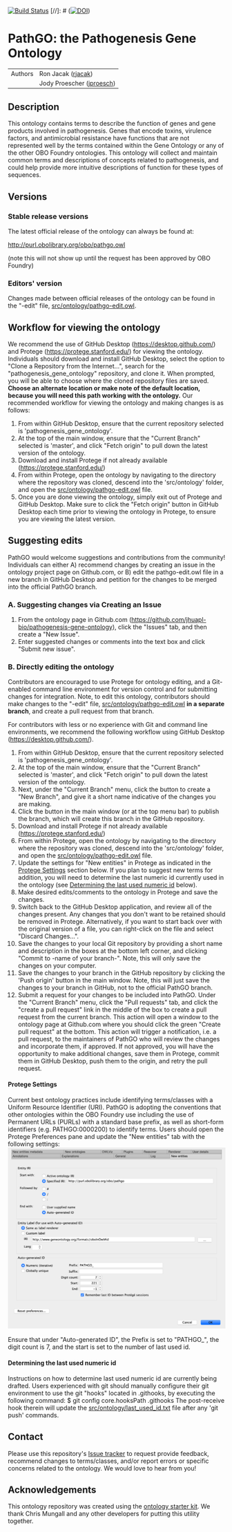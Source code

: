 [![Build Status](https://travis-ci.org/rjacak/pathogenesis-gene-ontology.svg?branch=master)](https://travis-ci.org/rjacak/pathogenesis-gene-ontology)
[//]: # ([![DOI](https://zenodo.org/badge/13996/rjacak/pathogenesis-gene-ontology.svg)](https://zenodo.org/badge/latestdoi/13996/rjacak/pathogenesis-gene-ontology))

# PathGO: the Pathogenesis Gene Ontology

| | |
|---|---|
| Authors | Ron Jacak ([rjacak](http://github.com/rjacak)) |
| | Jody Proescher ([jproesch](https://github.com/jproesch)) |

## Description

This ontology contains terms to describe the function of genes and gene products involved in pathogenesis.  Genes that encode toxins, virulence factors, and antimicrobial resistance have functions that are not represented well by the terms contained within the Gene Ontology or any of the other OBO Foundry ontologies.  This ontology will collect and maintain common terms and descriptions of concepts related to pathogenesis, and could help provide more intuitive descriptions of function for these types of sequences.

## Versions

### Stable release versions

The latest official release of the ontology can always be found at:

http://purl.obolibrary.org/obo/pathgo.owl

(note this will not show up until the request has been approved by OBO Foundry)

### Editors' version

Changes made between official releases of the ontology can be found in the "-edit" file, [src/ontology/pathgo-edit.owl](src/ontology/pathgo-edit.owl).

## Workflow for viewing the ontology 

We recommend the use of GitHub Desktop (https://desktop.github.com/) and Protege (https://protege.stanford.edu/) for viewing the ontology. Individuals should download and install GitHub Desktop, select the option to "Clone a Repository from the Internet...", search for the "pathogenesis_gene_ontology" repository, and clone it.  When prompted, you will be able to choose where the cloned repository files are saved.  **Choose an alternate location or make note of the default location, because you will need this path working with the ontology.**  Our recommended workflow for viewing the ontology and making changes is as follows:

1. From within GitHub Desktop, ensure that the current repository selected is 'pathogenesis_gene_ontology'.
2. At the top of the main window, ensure that the "Current Branch" selected is 'master', and click "Fetch origin" to pull down the latest version of the ontology. 
3. Download and install Protege if not already available (https://protege.stanford.edu/)
4. From within Protege, open the ontology by navigating to the directory where the repository was cloned, descend into the 'src/ontology' folder, and open the [src/ontology/pathgo-edit.owl](src/ontology/pathgo-edit.owl) file.
5. Once you are done viewing the ontology, simply exit out of Protege and GitHub Desktop.  Make sure to click the "Fetch origin" button in GitHub Desktop each time prior to viewing the ontology in Protege, to ensure you are viewing the latest version.

## Suggesting edits

PathGO would welcome suggestions and contributions from the community!  Individuals can either A) recommend changes by creating an issue in the ontology project page on Github.com, or B) edit the pathgo-edit.owl file in a new branch in GitHub Desktop and petition for the changes to be merged into the official PathGO branch.

### A. Suggesting changes via Creating an Issue

1. From the ontology page in Github.com (https://github.com/jhuapl-bio/pathogenesis-gene-ontology), click the "Issues" tab, and then create a "New Issue". 
2. Enter suggested changes or comments into the text box and click "Submit new issue".

### B. Directly editing the ontology

Contributors are encouraged to use Protege for ontology editing, and a Git-enabled command line environment for version control and for submitting changes for integration.  Note, to edit this ontology, contributors should make changes to the "-edit" file, [src/ontology/pathgo-edit.owl](src/ontology/pathgo-edit.owl) **in a separate branch**, and create a pull request from that branch.

For contributors with less or no experience with Git and command line environments, we recommend the following workflow using GitHub Desktop (https://desktop.github.com/).  

1. From within GitHub Desktop, ensure that the current repository selected is 'pathogenesis_gene_ontology'.
2. At the top of the main window, ensure that the "Current Branch" selected is 'master', and click "Fetch origin" to pull down the latest version of the ontology.
3. Next, under the "Current Branch" menu, click the button to create a "New Branch", and give it a short name indicative of the changes you are making.
4. Click the button in the main window (or at the top menu bar) to publish the branch, which will create this branch in the GitHub repository.
5. Download and install Protege if not already available (https://protege.stanford.edu/)
6. From within Protege, open the ontology by navigating to the directory where the repository was cloned, descend into the 'src/ontology' folder, and open the [src/ontology/pathgo-edit.owl](src/ontology/pathgo-edit.owl) file. 
7. Update the settings for "New entities" in Protege as indicated in the [Protege Settings](#protege-settings) section below.  If you plan to suggest new terms for addition, you will need to determine the last numeric id currently used in the ontology (see [Determining the last used numeric id](#determining-the-last-used-numeric-id) below). 
8. Make desired edits/comments to the ontology in Protege and save the changes.
9. Switch back to the GitHub Desktop application, and review all of the changes present.  Any changes that you don't want to be retained should be removed in Protege.  Alternatively, if you want to start back over with the original version of a file, you can right-click on the file and select "Discard Changes...".
10. Save the changes to your local Git repository by providing a short name and description in the boxes at the bottom left corner, and clicking "Commit to -name of your branch-".  Note, this will only save the changes on your computer.
11. Save the changes to your branch in the GitHub repository by clicking the 'Push origin' button in the main window.  Note, this will just save the changes to your branch in GitHub, not to the official PathGO branch.
12. Submit a request for your changes to be included into PathGO.  Under the "Current Branch" menu, click the "Pull requests" tab, and click the "create a pull request" link in the middle of the box to create a pull request from the current branch.  This action will open a window to the ontology page at Github.com where you should click the green "Create pull request" at the bottom.  This action will trigger a notification, i.e. a pull request, to the maintainers of PathGO who will review the changes and incorporate them, if approved.  If not approved, you will have the opportunity to make additional changes, save them in Protege, commit them in GitHub Desktop, push them to the origin, and retry the pull request. 

#### Protege Settings

Current best ontology practices include identifying terms/classes with a Uniform Resource Identifier (URI).  PathGO is adopting the conventions that other ontologies within the OBO Foundry use including the use of Permanent URLs (PURLs) with a standard base prefix, as well as short-form identifiers (e.g. PATHGO:0000200) to identify terms.  Users should open the Protege Preferences pane and update the "New entities" tab with the following settings:
![New entity settings pane](static/protege_new_entity_settings.png)

Ensure that under "Auto-generated ID", the Prefix is set to "PATHGO\_", the digit count is 7, and the start is set to the number of last used id.

#### Determining the last used numeric id

Instructions on how to determine last used numeric id are currently being drafted.  Users experienced with git should manually configure their git environment to use the git "hooks" located in .githooks, by executing the following command:
$ git config core.hooksPath .githooks
The post-receive hook therein will update the [src/ontology/last_used_id.txt](src/ontology/last_used_id.txt) file after any 'git push' commands.


## Contact

Please use this repository's [Issue tracker](https://github.com/rjacak/pathogenesis-gene-ontology/issues) to request provide feedback, recommend changes to terms/classes, and/or report errors or specific concerns related to the ontology.  We would love to hear from you!

## Acknowledgements

This ontology repository was created using the [ontology starter kit](https://github.com/INCATools/ontology-starter-kit).  We thank Chris Mungall and any other developers for putting this utility together.


